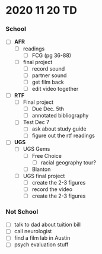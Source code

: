 # 2020 11 20 TD
### School

- [ ] **AFR**
  - [ ] readings
    - [ ] FCG (pg 36-88)
  - [ ] final project
    - [ ] record sound
    - [ ] partner sound
    - [ ] get film back
    - [ ] edit video together

- [ ] **RTF**
  - [ ] Final project
    - [ ] Due Dec. 5th
    - [ ] annotated bibliography
  - [ ] Test Dec 7
    - [ ] ask about study guide
    - [ ] figure out the rtf readings

- [ ] **UGS**
  - [ ] UGS Gems
    - [ ] Free Choice
      - [ ] racial geography tour?
    - [ ] Blanton
  - [ ] UGS final project
    - [ ] create the 2-3 figures
    - [ ] record the video
    - [ ] create the 2-3 figures

### Not School
- [ ] talk to dad about tuition bill
- [ ] call neurologist
- [ ] find a film lab in Austin
- [ ] psych evaluation stuff

<!--  -->
<!--  -->
<!--  -->
<!--
### Complete
- [x] lease
  - [x] start signing lease
  - [x] finish signing lease
- [x] check emails
- [x] Covid testing
  - [x] look into Covid testing
  - [x] call about Covid testing
  - [x] when the test is
- [x] discussion post from this week
- [x] 32
- [x] 33
- [x] **AFR**
  - [x] AFR Ensemble Performance Script
- [x] RTF lectures
  - [x] 34 [go back thru and finish]
  - [x] 35
-->
